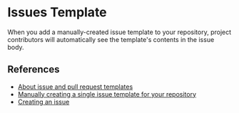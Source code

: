 # Issues Template

When you add a manually-created issue template to your repository, project contributors will automatically see the template's contents in the issue body.

## References

- [About issue and pull request templates](https://docs.github.com/en/communities/using-templates-to-encourage-useful-issues-and-pull-requests/about-issue-and-pull-request-templates)
- [Manually creating a single issue template for your repository](https://docs.github.com/en/communities/using-templates-to-encourage-useful-issues-and-pull-requests/manually-creating-a-single-issue-template-for-your-repository)
- [Creating an issue](https://docs.github.com/en/issues/tracking-your-work-with-issues/creating-an-issue)
